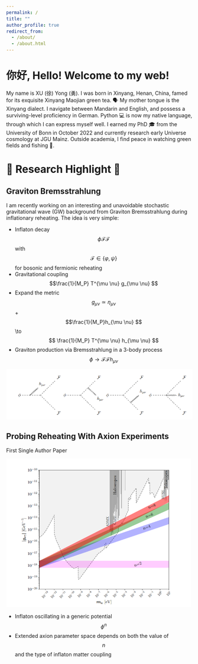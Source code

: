 ```yaml
---
permalink: /
title: ""
author_profile: true
redirect_from: 
  - /about/
  - /about.html
---
```

# 你好, Hello! Welcome to my web! 

My name is XU (徐) Yong (勇). I was born in Xinyang, Henan, China, famed for its exquisite Xinyang Maojian green tea. 🗣️ My mother tongue is the Xinyang dialect. I navigate between  Mandarin and English, and possess a surviving-level proficiency in German. Python 💻 is now my native language, through which I can express myself well. I earned my PhD 🎓 from the University of Bonn in October 2022 and currently research early Universe cosmology at JGU Mainz. Outside academia, I find peace in watching green fields and fishing 🎣. 
<!--Join me on a journey where curiosity knows no bounds 🌌.-->

<!-- [CV Page](https://yongxudm.github.io/cv/)-->

<!--  [Inspire Page](https://inspirehep.net/authors/1737900?ui-citation-summary=true)-->


🌟 Research Highlight 🌟
======

Graviton Bremsstrahlung 
--
I am recently working on an interesting and unavoidable stochastic gravitational wave (GW) background from Graviton Bremsstrahlung during inflationary reheating. The idea is very simple:

* Inflaton decay $$\phi \mathcal{F}\mathcal{F}$$ with  $$ \mathcal{F} \in \{ \varphi, \psi \} $$ for bosonic and fermionic reheating
* Gravitational coupling  $$\frac{1}{M_P} T^{\mu \nu} g_{\mu \nu} $$
* Expand the metric  $$ g_{\mu \nu} \simeq \eta_{\mu \nu}$$ + $$\frac{1}{M_P}h_{\mu \nu} $$\to$$  \frac{1}{M_P} T^{\mu \nu} h_{\mu \nu} $$
* Graviton production via Bremsstrahlung in a 3-body process $$\phi \to \mathcal{F} \mathcal{F} h_{\mu \nu}$$


<img src="/images/phi_hFF.png" alt="Editing a markdown file for a talk" >

<!--  ![Editing a markdown file for a talk](/images/GW.png) -->


Probing Reheating With Axion Experiments
--

First Single Author Paper 

<!--  <img src="/images/QCD_Axion.png" alt="Editing a markdown file for a talk" width="500" height="400">  -->
<img src="/images/ALP.png" alt="Editing a markdown file for a talk" width="500" height="400">



 * Inflaton oscillating in a generic potential $$ \phi^{n} $$
 * Extended axion parameter space depends on both the value of $$n$$ and the type of inflaton matter coupling

<!-- ![Editing a markdown file for a talk](/images/ALP.png)-->

<!-- Black Hole Superradiance -->

<!-- Dark Matter -->

<!-- Baryogenesis-->

<!--Cosmic Inflation -->

<!--The Physics of Reheating-->
<!-- Problems and questions i wish to attack when I am settled-->



